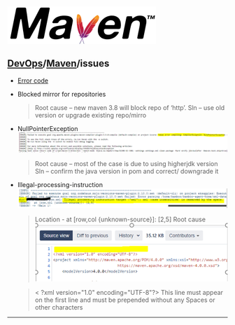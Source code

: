 [![Maven](./resource/maven.png)](https://maven.apache.org/)
## [DevOps]/[Maven]/issues


- [Error code](https://blog.csdn.net/yjclsx/article/details/88231540)

- Blocked mirror for repositories

    > Root cause – new maven 3.8 will block repo of ‘http’.
    > Sln – use old version or upgrade existing repo/mirro

- NullPointerException
    ![](resource/NullPointerException.png)
    > Root cause – most of the case is due to using   higherjdk version
    > Sln – confirm the java version in pom and correct/  downgrade it
- Illegal-processing-instruction
    ![](resource/Illegal-processing-instruction.png)
    > Location - at [row,col {unknown-source}]: [2,5]
    > Root cause
    ![](resource/Illegal-processing-instruction1.png)

    > < ?xml version="1.0" encoding="UTF-8"?> This line must appear on the first line and must be prepended without any Spaces or other characters  
  


------
[DevOps]: <../../README.md>
[Maven]: <./Maven.md>